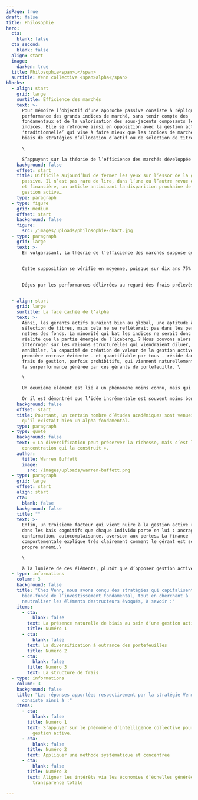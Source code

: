 ```yaml
---
isPage: true
draft: false
title: Philosophie
hero:
  cta:
    blank: false
  cta_second:
    blank: false
  align: start
  image:
    darken: true
  title: Philosophie<span>.</span>
  surtitle: Venn collective <span>alpha</span>
blocks:
  - align: start
    grid: large
    surtitle: Efficience des marchés
    text: >-
      Pour mémoire l’objectif d’une approche passive consiste à répliquer la
      performance des grands indices de marché, sans tenir compte des
      fondamentaux et de la valorisation des sous-jacents composants les dits
      indices. Elle se retrouve ainsi en opposition avec la gestion active
      ‘traditionnelle’ qui vise à faire mieux que les indices de marché par le
      biais de stratégies d’allocation d’actif ou de sélection de titres.\

      \

      S’appuyant sur la théorie de l’efficience des marchés développée dans les années 70 par l’économiste E. Fama1 et sur les travaux de Jack Bogle, fondateur de Vanguard, la gestion passive gagne des parts de marchés depuis près de vingt ans, au point que les encours s’y rattachant représentent désormais la majorité du secteur aux Etats-Unis.
    background: false
    offset: start
    title: Difficile aujourd’hui de fermer les yeux sur l’essor de la gestion
      passive. Il n’est pas rare de lire, dans l’une ou l’autre revue économique
      et financière, un article anticipant la disparition prochaine de la
      gestion active…
    type: paragraph
  - type: figure
    grid: medium
    offset: start
    background: false
    figure:
      src: /images/uploads/philosophie-chart.jpg
  - type: paragraph
    grid: large
    text: >-
      En vulgarisant, la théorie de l’efficience des marchés suppose que toute l’information disponible est immédiatement intégrée par les marchés financiers et reflétée par le cours du titre sous-jacent. Selon cette hypothèse, il serait donc impossible de ‘battre le Marché’ comme cherchent à le faire les gérants actifs… 
      

      Cette supposition se vérifie en moyenne, puisque sur dix ans 75% à 90% des gérants actifs sous-performent face à un fonds passif.

      
      Déçus par les performances délivrées au regard des frais prélevés, les investisseurs se sont détournés de la gestion active et c’est ainsi que peu à peu la gestion passive s’est imposée au sein du paysage de l’offre d’épargne.


  - align: start
    grid: large
    surtitle: La face cachée de l’alpha
    text: >-
      Ainsi, les gérants actifs auraient bien au global, une aptitude à la
      sélection de titres, mais cela ne se reflèterait pas dans les performances
      nettes des fonds. La minorité qui bat les indices ne serait donc en
      réalité que la partie émergée de l’iceberg… ? Nous pouvons alors nous
      interroger sur les raisons structurelles qui viendraient diluer, voire
      annihiler, la capacité de création de valeur de la gestion active. La
      première entrave évidente - et quantifiable par tous - réside dans les
      frais de gestion, parfois prohibitifs, qui viennent naturellement ronger
      la surperformance générée par ces gérants de portefeuille. \

      \

      Un deuxième élément est lié à un phénomène moins connu, mais qui peut être également très néfaste : la diversification à outrance des portefeuilles... Les américains surnomment ce phénomène la deworstification (traduction approximative : « dispersification »). Il s’explique par plusieurs facteurs de pression, externes ou internes : la réglementation ; le gérant qui souhaite limiter sa singularité face aux concurrents, aux indices de marché, pilotant ainsi son risque de ‘carrière’ ; le contrôle des risques qui imposent des limites de tracking-error…\

      Or il est démontré4 que l’idée incrémentale est souvent moins bonne, venant ainsi diluer l’alpha des plus fortes convictions…
    background: false
    offset: start
    title: Pourtant, un certain nombre d’études académiques sont venues démontrer
      qu’il existait bien un alpha fondamental.
    type: paragraph
  - type: quote
    background: false
    text: « La diversification peut préserver la richesse, mais c’est la
      concentration qui la construit ».
    author:
      title: Warren Buffett
      image:
        src: /images/uploads/warren-buffett.png
  - type: paragraph
    grid: large
    offset: start
    align: start
    cta:
      blank: false
    background: false
    title: ""
    text: >-
      Enfin, un troisième facteur qui vient nuire à la gestion active réside
      dans les bais cognitifs que chaque individu porte en lui : ancrage,
      confirmation, autocomplaisance, aversion aux pertes… La finance
      comportementale explique très clairement comment le gérant est souvent son
      propre ennemi.\

      \

      à la lumière de ces éléments, plutôt que d’opposer gestion active et gestion passive, une troisième voie peut-elle être envisagée ?
  - type: informations
    column: 3
    background: false
    title: "Chez Venn, nous avons conçu des stratégies qui capitalisent sur le
      bien-fondé de l’investissement fondamental, tout en cherchant à
      neutraliser les éléments destructeurs évoqués, à savoir :"
    items:
      - cta:
          blank: false
        text: La présence naturelle de biais au sein d’une gestion active.
        title: Numéro 1
      - cta:
          blank: false
        text: La diversification à outrance des portefeuilles
        title: Numéro 2
      - cta:
          blank: false
        title: Numéro 3
        text: La structure de frais
  - type: informations
    column: 3
    background: false
    title: "Les réponses apportées respectivement par la stratégie Venn Smart Alpha
      consiste ainsi à :"
    items:
      - cta:
          blank: false
        title: Numéro 1
        text: S’appuyer sur le phénomène d’intelligence collective pour « débiaiser » la
          gestion active.
      - cta:
          blank: false
        title: Numéro 2
        text: Appliquer une méthode systématique et concentrée
      - cta:
          blank: false
        title: Numéro 3
        text: Aligner les intérêts via les économies d’échelles générées et une
          transparence totale
  
---
```

